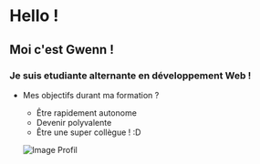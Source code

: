 # Hello !
## Moi c'est Gwenn !
### Je suis etudiante alternante en développement Web !
* Mes objectifs durant ma formation ?
  * Être rapidement autonome 
  * Devenir polyvalente 
  * Être une super collègue ! :D 
  
  ![Image Profil](https://www.codeur.com/blog/wp-content/uploads/2018/04/image-a-la-une-article-codeur-developpeur-web-700x525.png)
  
 
